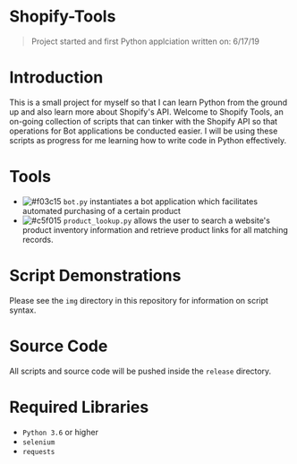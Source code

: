 # Shopify-Tools
> Project started and first Python applciation written on: 6/17/19

# Introduction
This is a small project for myself so that I can learn Python from the ground up and also learn more about Shopify's API. Welcome to Shopify Tools, an on-going collection of scripts that can tinker with the Shopify API so that operations for Bot applications be conducted easier. I will be using these scripts as progress for me learning how to write code in Python effectively.

# Tools
* ![#f03c15](https://placehold.it/15/f03c15/000000?text=+) `bot.py` instantiates a bot application which facilitates automated purchasing of a certain product
* ![#c5f015](https://placehold.it/15/c5f015/000000?text=+) `product_lookup.py` allows the user to search a website's product inventory information and retrieve product links for all matching records.
# Script Demonstrations
Please see the `img` directory in this repository for information on script syntax.

# Source Code
All scripts and source code will be pushed inside the `release` directory.

# Required Libraries
* `Python 3.6` or higher
* `selenium`
* `requests`
